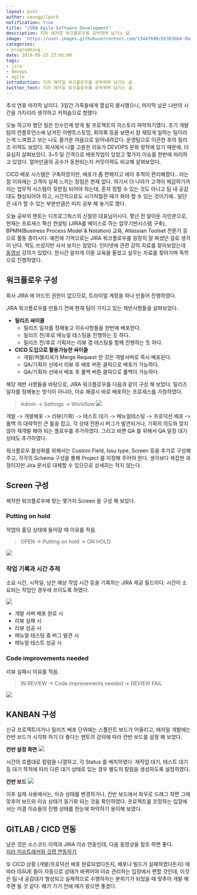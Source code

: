 ```yaml
---
layout: post
author: seungpilpark
notification: true
title: "JIRA Agile Software Development"
description: 지라 애자일 워크플로우를 공부하며 남기는 글.
image: 'https://user-images.githubusercontent.com/13447690/65383664-8b43a100-dd53-11e9-9c86-bb74bc0f3306.png'
categories:
- programming
date: 2019-09-15 23:05:00
tags:
- jira
- devops
- agile
introduction: 지라 애자일 워크플로우를 공부하며 남기는 글.
twitter_text: 지라 애자일 워크플로우를 공부하며 남기는 글.
---
```


추석 연휴 마지막 날이다. 3일간 가족들에게 열심히 봉사했으니, 마지막 날은 나만의 시간을 가지리라 생각하고 커피숍으로 향했다.

오늘 하고자 했던 일은 인수인계 받게 될 프로젝트의 히스토리 파악하기였다. 초기 개발팀의  컨플루언스에 남겨진 이벤트스토밍, 회의록 등을 보면서 참 재밌게 일하는 팀이라는게 느껴졌고 보는 나도 즐거운 마음으로 읽어내려갔다. 운영팀으로 이관한 후의 릴리즈 이력도 보았다. 회사에서 나를 고용한 이유가 DEVOPS 문화 정착에 있기 때문에, 더 유심히 살펴보았다. 3~5 일 간격으로 배포작업이 있었고 몇가지 이슈를 한번에 처리하고 있었다. 얼마만큼의 공수가 동원되는지 커밋이력도 비교해 살펴보았다. 

CICD 배포 시스템은 구축하였지만, 배포가 좀 편해지고 에러 추적이 편리해졌다.. 라는 점 이외에는 고객이 실제 느끼는 장점은 현재 없다. 여기서 더 나아가 고객이 체감하기까지는 업무적 시스템이 뒷받침 되어야 하는데, 혼자 정할 수 있는 것도 아니고 팀 내 공감대도 형성되어야 하고, 시간적으로도 시기적절한 때가 와야 할 수 있는 것이기에.. 일단은 내가 할 수 있는 부분만큼은 미리 공부 해 놓기로 했다.

오늘 공부의 멘토는 디프로그웍스의 신철민 대표님이시다. 몇년 전 알아둔 지인분으로, 현재는 프로세스 혁신 컨설팅 (JIRA를 베이스로 하는 업무기반시스템 구축), BPMN(Business Process Model & Notation) 교육, Atlassian Toolset 전문가 등으로 활동 중이시다. 예전에 기억으로는 JIRA 워크플로우를 굉장히 잘 짜셨던 걸로 생각이 난다. 책도 쓰셨지만 사서 보지는 않았다. 인터넷에 관련 강의 자료를 찾아보았는데 [동영상](https://www.youtube.com/watch?v=4KCo-raCTu0) 강의가 있었다. 한시간 알차게 이론 교육을 들었고 실무는 자료를 찾아가며 독학으로 진행하였다.

## 워크플로우 구성

회사 JIRA 에 어드민 권한이 없으므로, 트라이얼 계정을 하나 만들어 진행하였다.

JIRA 워크플로우를 만들기 전에 현재 팀이 가지고 있는 제반사항들을 살펴보았다.

- **릴리즈 싸이클**
  - 릴리즈 일자를 정해놓고 이슈사항들을 한번에 배포한다.
  - 릴리즈 전/후로 매뉴얼 테스팅을 진행하는 듯 하다.
  - 릴리즈 전/후로 기획자는 리뷰 겸 테스팅을 함께 진행하는 듯 하다.
- **CICD 도입으로 활용가능한 싸이클**
  - 개발/퍼블리셔가 Merge Request 한 것은 개발서버로 즉시 배포된다.
  - QA/기획자 선에서 리뷰 후 배포 버튼 클릭으로 배포가 가능하다.
  - QA/기획자 선에서 배포 후 롤백 버튼 클릭으로 롤백이 가능하다.

해당 제반 사항들을 바탕으로, JIRA 워크플로우를 다음과 같이 구성 해 보았다. 릴리즈 일자를 정해놓는 방식이 아니라, 이슈 해결시 바로 배포하는 프로세스를 가정하였다.

> Admin -> Settings -> Workflow 
![](https://user-images.githubusercontent.com/13447690/64925165-9fedd980-d827-11e9-91cb-efd37541042b.png)

개발 -> 개발배포 -> 리뷰(기획) -> 테스트 대기 -> 메뉴얼테스팅 -> 프로덕션 배포 -> 롤백 의 대략적인 큰 틀을 잡고, 각 상태 전환시 버그가 발견되거나, 기획의 의도와 맞지 않아 재개발 해야 되는 플로우를 추가하였다. 그리고 바쁜 QA 를 위해서 QA 일정 대기 상태도 추가하였다.

워크플로우 활성화를 위해서는 Custom Field, Issu type, Screen 등을 추가로 구성해 주고, 각각의 Schema 구성을 통해 Project 를 지정해 주어야 한다. 생각보다 복잡한 과정이지만 Jira 문서로 대체할 수 있으므로 상세히는 적지 않는다.

## Screen 구성

제작한 워크플로우에 맞는 몇가지 Screen 을 구성 해 보았다.

### Putting on hold
작업이 홀딩 상태에 들어갈 때 이유를 적음.

> OPEN -> Putting on hold -> ON HOLD

![](https://user-images.githubusercontent.com/13447690/64925614-581e8080-d82e-11e9-8872-05c1aa20616a.png)

### 작업 기록과 시간 추적

소요 시간, 시작일, 남은 예상 작업 시간 등을 기록하는 JIRA 제공 필드이다. 시간이 소요되는 작업인 경우에 쓰이도록 하였다.

![](https://user-images.githubusercontent.com/13447690/64925616-5fde2500-d82e-11e9-81cc-f78546ff024a.png)

- 개발 서버 배포 완료 시
- 리뷰 실패 시
- 리뷰 성공 시 
- 메뉴얼 테스팅 중 버그 발견 시
- 메뉴얼 테스트 성공 시

### Code improvements needed

리뷰 실패시 이유를 적음.

> IN REVIEW -> Code improvements needed -> REVIEW FAIL  

![](https://user-images.githubusercontent.com/13447690/64925615-5bb20780-d82e-11e9-9357-e53fad5f3849.png)

## KANBAN 구성

신규 프로젝트이거나 릴리즈 배포 단위에는 스플린트 보드가 어울리고, 애자일 개발에는 칸반 보드가 시각화 하기 더 좋다는 멘토의 강의에 따라 칸반 보드를 설정 해 보았다.

**칸반 설정 화면**
![](https://user-images.githubusercontent.com/13447690/64925772-7e452000-d830-11e9-82aa-7b00b76b8ce0.png)

시간의 흐름대로 칼럼을 나열하고, 각 Status 를 배치하였다. 재작업 대기, 테스트 대기 등 대기 목적에 따라 다른 대기 상태로 있는 경우 별도의 칼럼을 생성하도록 설정하였다.

**칸반 보드**
![](https://user-images.githubusercontent.com/13447690/64925820-1a6f2700-d831-11e9-9e39-ae73c40fd247.png)

이후 실제 사용에서는, 이슈 상태를 변경하거나, 칸반 보드에서 좌우로 드래그 하면 그에 맞추어 보드와 이슈 상태가 동기화 되는 것을 확인하였다. 프로젝트를 조망하는 입장에서는 미결 이슈들의 진행 상태를 한눈에 파악하기 용이해 보였다.

## GITLAB / CICD 연동

남은 것은 소스코드 이력과 JIRA 이슈 연동인데, 다음 동영상을 참조 하면 좋다.  
[지라 이슈트래커와 깃랩 연동하기](https://megazonedsg.github.io/cicd-guide/#/user/git-02)

또 CICD 상황 (개발/프로덕션 배포 완료되었다든지, 배포나 빌드가 실패하였다든지) 에 따라 ISSUE 들이 자동으로 상태가 바뀌어야 이슈 관리하는 입장에서 편할 것인데, 이것은 팀 내 공감대가 형성되고 실제적으로 수행하자는 분위기가 되었을 때 맞추어 개발 해 주면 될 것 같다. 해가 가기 전에 때가 왔으면 좋겠다.


